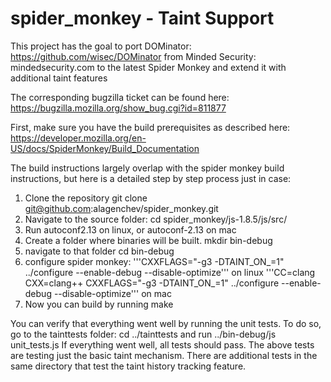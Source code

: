 spider_monkey - Taint Support
=============
This project has the goal to port DOMinator: https://github.com/wisec/DOMinator from Minded Security: mindedsecurity.com to 
the latest Spider Monkey and extend it with additional taint features

The corresponding bugzilla ticket can be found here: https://bugzilla.mozilla.org/show_bug.cgi?id=811877

First, make sure you have the build prerequisites as described here: 
https://developer.mozilla.org/en-US/docs/SpiderMonkey/Build_Documentation

The build instructions largely overlap with the spider monkey build instructions, but here is a detailed step by step 
process just in case:

1. Clone the repository git clone git@github.com:alagenchev/spider_monkey.git
2. Navigate to the source folder: cd spider_monkey/js-1.8.5/js/src/
3. Run autoconf2.13 on linux, or autoconf-2.13 on mac
3. Create a folder where binaries will be built. mkdir bin-debug
4. navigate to that folder cd bin-debug
5. configure spider monkey:
'''CXXFLAGS="-g3 -DTAINT_ON_=1" ../configure --enable-debug --disable-optimize''' on linux
'''CC=clang CXX=clang++ CXXFLAGS="-g3 -DTAINT_ON_=1" ../configure --enable-debug --disable-optimize''' on mac
6. Now you can build by running make

You can verify that everything went well by running the unit tests. To do so, go to the tainttests folder: 
cd ../tainttests
and run ../bin-debug/js unit_tests.js 
If everything went well, all tests should pass. The above tests are testing just the basic taint mechanism. 
There are additional tests in the same directory that test the taint history tracking feature.

